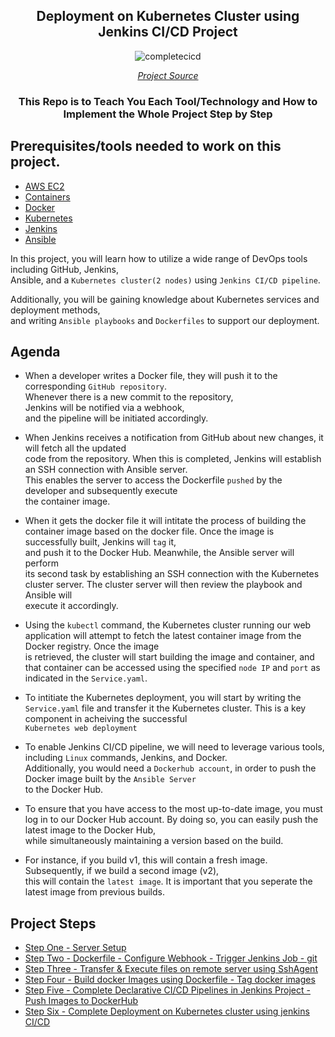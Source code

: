 <div align="center">

## Deployment on Kubernetes Cluster using Jenkins CI/CD Project

![completecicd](https://user-images.githubusercontent.com/109822667/234435363-3324cf3c-f48c-40cb-b389-cc0a6d8546ff.png)

[*Project Source*](https://www.udemy.com/course/valaxy-devops/)

### This Repo is to Teach You Each Tool/Technology and How to Implement the Whole Project Step by Step 

</div>

## Prerequisites/tools needed to work on this project. 
 
- [AWS EC2](https://docs.aws.amazon.com/AWSEC2/latest/UserGuide/concepts.html)
- [Containers](https://www.redhat.com/en/topics/containers/whats-a-linux-container)
- [Docker](https://docs.docker.com/get-started/overview/)
- [Kubernetes](https://kubernetes.io/)
- [Jenkins](https://www.jenkins.io/doc/tutorials/)
- [Ansible](https://docs.ansible.com/ansible/latest/getting_started/index.html)

In this project, you will learn how to utilize a wide range of DevOps tools including GitHub, Jenkins, <br> Ansible, and a `Kubernetes cluster(2 nodes)` using `Jenkins CI/CD pipeline`. <br>

Additionally, you will be gaining knowledge about Kubernetes services and deployment methods, <br> and writing `Ansible playbooks` and `Dockerfiles` to support our deployment.

## Agenda 

 - When a developer writes a Docker file, they will push it to the corresponding `GitHub repository`. <br> Whenever there is a new commit to the repository, <br> Jenkins will be notified via a webhook, <br> and the pipeline will be initiated accordingly.

 - When Jenkins receives a notification from GitHub about new changes, it will fetch all the
  updated <br> code from the repository. When this is completed, Jenkins will establish an SSH connection with Ansible server. <br> This enables the server to access the Dockerfile `pushed` by the developer and subsequently execute <br>  the container image.

 - When it gets the docker file it will intitate the process of building the container image based on the docker file. Once the image is successfully built, Jenkins will
  `tag` it, <br> and push it to the Docker Hub. Meanwhile, the Ansible
  server will perform <br> its second task by establishing an SSH connection with the Kubernetes cluster server. The cluster server will then review the playbook and Ansible will <br> execute it accordingly.

 - Using the `kubectl` command, the Kubernetes cluster running our web application will attempt to fetch the
  latest container image from the Docker registry. Once the image <br> is retrieved, the cluster will start
  building the image and container, and that container can be accessed using the specified `node IP` and `port` as indicated in the `Service.yaml`.<br>
  

 - To intitiate the Kubernetes deployment, you will start by writing the `Service.yaml` file and transfer it the Kubernetes cluster. This is a key component in acheiving the successful <br> `Kubernetes web deployment`

 - To enable Jenkins CI/CD pipeline, we will need to leverage various tools, including `Linux` commands, Jenkins, and Docker. <br> Additionally, you would need a `Dockerhub account`, in order to push the Docker image built by the `Ansible Server` <br> to the Docker Hub.

 - To ensure that you have access to the most up-to-date image, you must log in to our Docker Hub account. By doing so, you can easily push the latest image to the Docker Hub,  <br> while simultaneously maintaining a version based on the build.<br>

 - For instance, if you build v1, this will contain a fresh image. Subsequently, if we build a second image (v2), <br> this will contain the `latest image`. It is important that you seperate the latest image from previous builds.<br>

## Project Steps

- [Step One - Server Setup](https://github.com/Krishnamohan-Yerrabilli/Deployment-on-K8s-cluster-using-jenkins-CI-CD/tree/main/Server%20Setup) 
- [Step Two - Dockerfile - Configure Webhook - Trigger Jenkins Job - git](https://github.com/Krishnamohan-Yerrabilli/Deployment-on-K8s-cluster-using-jenkins-CI-CD/tree/main/Dockerfile%20-%20Configure%20Webhook%20-%20Trigger%20Jenkins%20Job%20-%20git) 
- [Step Three - Transfer & Execute files on remote server using SshAgent](https://github.com/Krishnamohan-Yerrabilli/Deployment-on-K8s-cluster-using-jenkins-CI-CD/tree/main/Transfer%20%26%20Execute%20files%20on%20remote%20server%20using%20SshAgent)
- [Step Four - Build docker Images using Dockerfile - Tag docker images](https://github.com/Krishnamohan-Yerrabilli/Deployment-on-K8s-cluster-using-jenkins-CI-CD/tree/main/Build%20docker%20Images%20using%20Dockerfile%20-%20Tag%20docker%20images)
- [Step Five - Complete Declarative CI/CD Pipelines in Jenkins Project - Push Images to DockerHub](https://github.com/Krishnamohan-Yerrabilli/Deployment-on-K8s-cluster-using-jenkins-CI-CD/tree/main/Complete%20Declarative%20CI-CD%20Pipelines%20in%20Jenkins%20Project%20-%20Push%20Images%20to%20DockerHub)
- [Step Six - Complete Deployment on Kubernetes cluster using jenkins CI/CD](https://github.com/Krishnamohan-Yerrabilli/Deployment-on-K8s-cluster-using-jenkins-CI-CD/tree/main/Complete%20Deployment%20on%20Kubernetes%20cluster%20using%20jenkins%20CI-CD)

